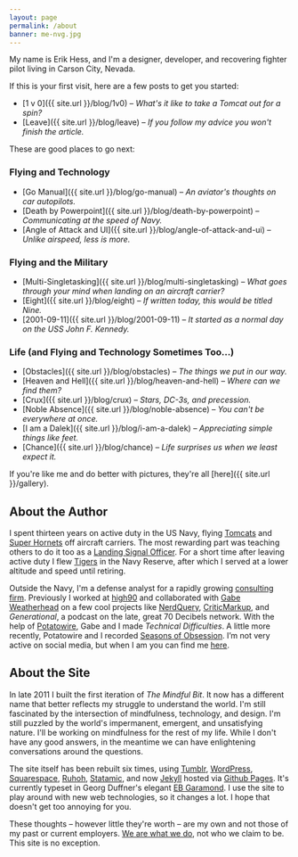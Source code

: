 ```yaml
---
layout: page
permalink: /about
banner: me-nvg.jpg
---
```

My name is Erik Hess, and I'm a designer, developer, and recovering fighter pilot living in Carson City, Nevada. 

If this is your first visit, here are a few posts to get you started:

* [1 v 0]({{ site.url }}/blog/1v0) &ndash; *What's it like to take a Tomcat out for a spin?*
* [Leave]({{ site.url }}/blog/leave) &ndash; *If you follow my advice you won't finish the article.*

These are good places to go next:

### Flying and Technology

* [Go Manual]({{ site.url }}/blog/go-manual) &ndash; *An aviator's thoughts on car autopilots.*
* [Death by Powerpoint]({{ site.url }}/blog/death-by-powerpoint) &ndash; *Communicating at the speed of Navy.*
* [Angle of Attack and UI]({{ site.url }}/blog/angle-of-attack-and-ui) &ndash; *Unlike airspeed, less is more.*

### Flying and the Military

* [Multi-Singletasking]({{ site.url }}/blog/multi-singletasking) &ndash; *What goes through your mind when landing on an aircraft carrier?*
* [Eight]({{ site.url }}/blog/eight) &ndash; *If written today, this would be titled Nine.*
* [2001-09-11]({{ site.url }}/blog/2001-09-11) &ndash; *It started as a normal day on the USS John F. Kennedy.*

### Life (and Flying and Technology Sometimes Too...)

* [Obstacles]({{ site.url }}/blog/obstacles) &ndash; *The things we put in our way.*
* [Heaven and Hell]({{ site.url }}/blog/heaven-and-hell) &ndash; *Where can we find them?*
* [Crux]({{ site.url }}/blog/crux) &ndash; *Stars, DC-3s, and precession.*
* [Noble Absence]({{ site.url }}/blog/noble-absence) &ndash; *You can't be everywhere at once.*
* [I am a Dalek]({{ site.url }}/blog/i-am-a-dalek) &ndash; *Appreciating simple things like feet.*
* [Chance]({{ site.url }}/blog/chance) &ndash; *Life surprises us when we least expect it.*

If you're like me and do better with pictures, they're all [here]({{ site.url }}/gallery).

## About the Author

I spent thirteen years on active duty in the US Navy, flying [Tomcats](http://en.wikipedia.org/wiki/F-14_Tomcat) and [Super Hornets](http://en.wikipedia.org/wiki/Boeing_F/A-18E/F_Super_Hornet) off aircraft carriers. The most rewarding part was teaching others to do it too as a [Landing Signal Officer](https://en.wikipedia.org/wiki/Landing_signal_officer). For a short time after leaving active duty I flew [Tigers](https://en.wikipedia.org/wiki/Northrop_F-5) in the Navy Reserve, after which I served at a lower altitude and speed until retiring.

Outside the Navy, I'm a defense analyst for a rapidly growing [consulting firm](http://2circleinc.com). Previously I worked at [high90](http://high90.com) and collaborated with [Gabe Weatherhead](http://macdrifter.com) on a few cool projects like [NerdQuery](http://nerdquery.com), [CriticMarkup](http://criticmarkup.com), and *Generational*, a podcast on the late, great 70 Decibels network. With the help of [Potatowire](http://with.thegra.in), Gabe and I made *Technical Difficulties*. A little more recently, Potatowire and I recorded [Seasons of Obsession](http://seasons.fm). I’m not very active on social media, but when I am you can find me <a href=“https://mastodon.social/@themindfulbit” rel=“me”>here</a>.

## About the Site

In late 2011 I built the first iteration of *The Mindful Bit*. It now has a different name that better reflects my struggle to understand the world. I'm still fascinated by the intersection of mindfulness, technology, and design. I'm still puzzled by the world's impermanent, emergent, and unsatisfying nature. I'll be working on mindfulness for the rest of my life. While I don't have any good answers, in the meantime we can have enlightening conversations around the questions.

The site itself has been rebuilt six times, using [Tumblr](http://tumblr.com), [WordPress](http://wordpress.org), [Squarespace](http://squarespace.com), [Ruhoh](http://ruhoh.com), [Statamic](http://statamic.com), and now [Jekyll](http://jekyllrb.com/) hosted via [Github Pages](https://pages.github.com/). It's currently typeset in Georg Duffner's elegant [EB Garamond](http://www.georgduffner.at/ebgaramond/). I use the site to play around with new web technologies, so it changes a lot. I hope that doesn't get too annoying for you.

These thoughts &ndash; however little they're worth &ndash; are my own and not those of my past or current employers. [We are what we do](https://www.uuworld.org/articles/zen-koan-baizhangs-fox), not who we claim to be. This site is no exception.
